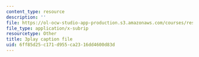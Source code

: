 ```yaml
---
content_type: resource
description: ''
file: https://ol-ocw-studio-app-production.s3.amazonaws.com/courses/res-15-003-shaping-the-future-of-work-15-662x-spring-2016/6ff85d25c171d955ca2316dd4600d83d_ADWGuj3nDQo.srt
file_type: application/x-subrip
resourcetype: Other
title: 3play caption file
uid: 6ff85d25-c171-d955-ca23-16dd4600d83d
---
```

